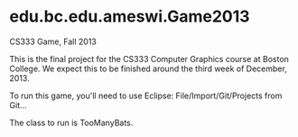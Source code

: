 edu.bc.edu.ameswi.Game2013
==========================

CS333 Game, Fall 2013

This is the final project for the CS333 Computer Graphics course at Boston College.
We expect this to be finished around the third week of December, 2013.

To run this game, you'll need to use Eclipse: File/Import/Git/Projects from Git...

The class to run is TooManyBats.

